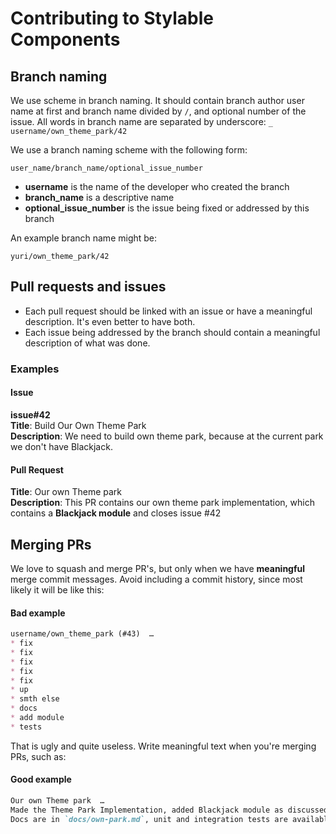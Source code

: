 # Contributing to Stylable Components

## Branch naming

We use scheme in branch naming.
It should contain branch author user name at first and branch name divided by `/`, and optional number of the issue. All words in branch name are separated by underscore: `_`
`username/own_theme_park/42`

We use a branch naming scheme with the following form:

`user_name/branch_name/optional_issue_number`

* **username** is the name of the developer who created the branch
* **branch_name** is a descriptive name
* **optional_issue_number** is the issue being fixed or addressed by this branch

An example branch name might be:

`yuri/own_theme_park/42`

## Pull requests and issues

 * Each pull request should be linked with an issue or have a meaningful description. It's even better to have both.
 * Each issue being addressed by the branch should contain a meaningful description of what was done.

### Examples

#### Issue

**issue#42**<br>
**Title**: Build Our Own Theme Park<br>
**Description**: We need to build own theme park, because at the current park we don't have Blackjack.

#### Pull Request

**Title**: Our own Theme park<br>
**Description**: This PR contains our own theme park implementation, which contains a **Blackjack module** and closes issue #42

## Merging PRs

We love to squash and merge PR's, but only when we have **meaningful** merge commit messages. Avoid including a commit history, since most likely it will be like this:

#### Bad example

```md
username/own_theme_park (#43)  …
* fix
* fix
* fix
* fix
* fix
* up
* smth else
* docs
* add module
* tests
```

That is ugly and quite useless. Write meaningful text when you're merging PRs, such as:

#### Good example

```md
Our own Theme park  …
Made the Theme Park Implementation, added Blackjack module as discussed in issue/42.
Docs are in `docs/own-park.md`, unit and integration tests are available.
```
